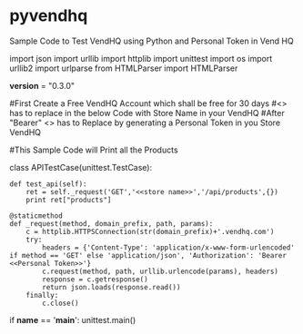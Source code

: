 # pyvendhq
Sample Code to Test VendHQ using Python and Personal Token in Vend HQ

import json
import urllib
import httplib
import unittest
import os
import urllib2
import urlparse
from HTMLParser import HTMLParser


__version__ = "0.3.0"

#First Create a Free VendHQ Account which shall be free for 30 days
#<<store name>> has to replace in the below Code with Store Name in your VendHQ
#After "Bearer" <<Personal Token>> has to Replace by generating a Personal Token in you Store VendHQ

#This Sample Code will Print all the Products

class APITestCase(unittest.TestCase):

    def test_api(self):
        ret = self._request('GET','<<store name>>','/api/products',{})
        print ret["products"]
        
    @staticmethod
    def _request(method, domain_prefix, path, params):
        c = httplib.HTTPSConnection(str(domain_prefix)+'.vendhq.com')
        try:
            headers = {'Content-Type': 'application/x-www-form-urlencoded' if method == 'GET' else 'application/json', 'Authorization': 'Bearer <<Personal Token>>'}
            c.request(method, path, urllib.urlencode(params), headers)
            response = c.getresponse()
            return json.loads(response.read())
        finally:
            c.close() 
            

if __name__ == '__main__':
    unittest.main()
